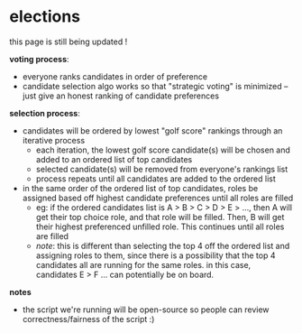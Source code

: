 # elections

this page is still being updated !

**voting process**:
- everyone ranks candidates in order of preference
- candidate selection algo works so that "strategic voting" is minimized – just give an honest ranking of candidate preferences

**selection process**:
- candidates will be ordered by lowest "golf score" rankings through an iterative process
    - each iteration, the lowest golf score candidate(s) will be chosen and added to an ordered list of top candidates
    - selected candidate(s) will be removed from everyone's rankings list
    - process repeats until all candidates are added to the ordered list
- in the same order of the ordered list of top candidates, roles be assigned based off highest candidate preferences until all roles are filled
    - eg: if the ordered candidates list is A > B > C > D > E > ..., then A will get their top choice role, and that role will be filled. Then, B will get their highest preferenced unfilled role. This continues until all roles are filled
    - *note*: this is different than selecting the top 4 off the ordered list and assigning roles to them, since there is a possibility that the top 4 candidates all are running for the same roles. in this case, candidates E > F ... can potentially be on board.

**notes**
- the script we're running will be open-source so people can review correctness/fairness of the script :)
